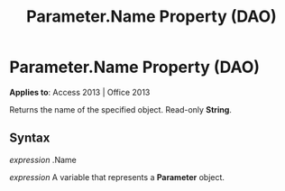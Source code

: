 ﻿---
title: Parameter.Name Property (DAO)
TOCTitle: Name Property
ms:assetid: 5ad1d2be-de1a-81e8-9d97-959f4cc577ba
ms:mtpsurl: https://msdn.microsoft.com/en-us/library/Ff194497(v=office.15)
ms:contentKeyID: 48545056
ms.date: 09/18/2015
mtps_version: v=office.15
---

# Parameter.Name Property (DAO)


**Applies to**: Access 2013 | Office 2013

Returns the name of the specified object. Read-only **String**.

## Syntax

*expression* .Name

*expression* A variable that represents a **Parameter** object.

